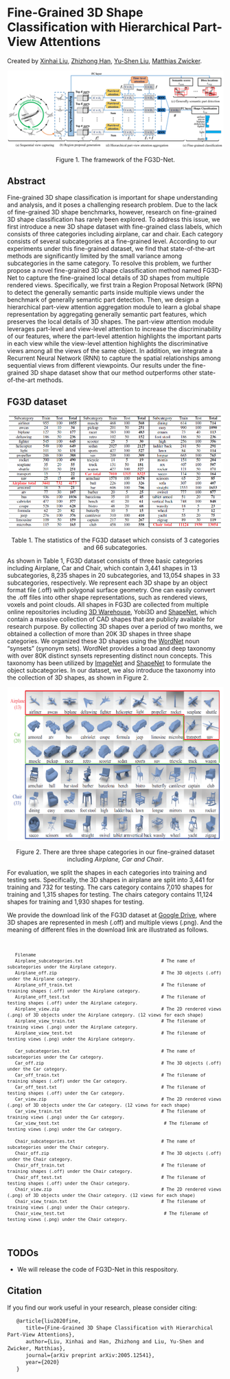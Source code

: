 # Fine-Grained 3D Shape Classification with Hierarchical Part-View Attentions
Created by <a href="https://scholar.google.com/citations?user=vg2IvzsAAAAJ&hl=en" target="_blank">Xinhai Liu</a>, <a href="https://scholar.google.com/citations?user=RGNWczEAAAAJ&hl=en" target="_blank">Zhizhong Han</a>, <a href="http://cgcad.thss.tsinghua.edu.cn/liuyushen/" target="_blank">Yu-Shen Liu</a>, <a href="https://scholar.google.com/citations?user=KW0FmzgAAAAJ&hl=en" target="_blank">Matthias Zwicker</a>.

![framework](./pictures/framework.png)
<p align="center"> Figure 1. The framework of the FG3D-Net. </p>

## Abstract
Fine-grained 3D shape classification is important for shape understanding and analysis, and it poses a challenging research problem. Due to the lack of fine-grained 3D shape benchmarks, however, research on fine-grained 3D shape classification has rarely been explored. To address this issue, we first introduce a new 3D shape dataset with fine-grained class labels, which consists of three categories including airplane, car and chair. Each category consists of several subcategories at a fine-grained level. According to our experiments under this fine-grained dataset, we find that state-of-the-art methods are significantly limited by the small variance among subcategories in the same category. To resolve this problem, we further propose a novel fine-grained 3D shape classification method named FG3D-Net to capture the fine-grained local details of 3D shapes from multiple rendered views. Specifically, we first train a Region Proposal Network (RPN) to detect the generally semantic parts inside multiple views under the benchmark of generally semantic part detection. Then, we design a hierarchical part-view attention aggregation module to learn a global shape representation by aggregating generally semantic part features, which preserves the local details of 3D shapes. The part-view attention module leverages part-level and view-level attention to increase the discriminability of our features, where the part-level attention highlights the important parts in each view while the view-level attention highlights the discriminative views among all the views of the same object. In addition, we integrate a Recurrent Neural Network (RNN) to capture the spatial relationships among sequential views from different viewpoints. Our results under the fine-grained 3D shape dataset show that our method outperforms other state-of-the-art methods.


## FG3D dataset
![statistic](./pictures/statistic.png)
<p align="center"> Table 1. The statistics of the FG3D dataset which consists of 3 categories and 66 subcategories. </p>

As shown in Table 1, FG3D dataset consists of three basic categories including Airplane, Car and Chair, which contain 3,441 shapes in 13 subcategories, 8,235 shapes in 20 subcategories, and 13,054 shapes in 33 subcategories, respectively. We represent each 3D shape by an object format file (.off) with polygonal surface geometry. One can easily convert the .off files into other shape representations, such as rendered views, voxels and point clouds. All shapes in FG3D are collected from multiple online repositories including <a href="https://3dwarehouse.sketchup.com/" target="_blank">3D Warehouse</a>, Yobi3D and <a href="https://www.shapenet.org/" target="_blank">ShapeNet</a>, which contain a massive collection of CAD shapes that are publicly available for research purpose. By collecting 3D shapes over a period of two months, we obtained a collection of more than 20K 3D shapes in three shape categories. We organized these 3D shapes using the <a href="https://wordnet.princeton.edu/" target="_blank">WordNet</a> noun “synsets” (synonym sets). WordNet provides a broad and deep taxonomy with over 80K distinct synsets representing distinct noun concepts. This taxonomy has been utilized by <a href="http://www.image-net.org/" target="_blank">ImageNet</a> and <a href="https://www.shapenet.org/" target="_blank">ShapeNet</a> to formulate the object subcategories. In our dataset, we also introduce the taxonomy into the collection of 3D shapes, as shown in Figure 2.

![dataset](./pictures/dataset.png)
<p align="center"> Figure 2. There are three shape categories in our fine-grained dataset including <em>Airplane, Car and Chair</em>. </p>

For evaluation, we split the shapes in each categories into training and testing sets. Specifically, the 3D shapes in airplane are split into 3,441 for training and 732 for testing. The cars category contains 7,010 shapes for training and 1,315 shapes for testing. The chairs category contains 11,124 shapes for training and 1,930 shapes for testing.

We provide the download link of the FG3D dataset at  <a href="https://drive.google.com/drive/folders/1zLDdE8mMIxVKh3usnUhqtWm-o9TbIMdV?usp=sharing" target="_blank">Google Drive</a>, where 3D shapes are represented in mesh (.off) and multiple views (.png). And the meaning of different files in the download link are illustrated as follows.
<code>
       
       Filename                                               
       Airplane_subcategories.txt                              # The name of subcategories under the Airplane category.
       Airplane_off.zip                                        # The 3D objects (.off) under the Airplane category.
       Airplane_off_train.txt                                  # The filename of training shapes (.off) under the Airplane category.
       Airplane_off_test.txt                                   # The filename of testing shapes (.off) under the Airplane category.
       Airplane_view.zip                                       # The 2D rendered views (.png) of 3D objects under the Airplane category. (12 views for each shape)
       Airplane_view_train.txt                                 # The filename of training views (.png) under the Airplane category.
       Airplane_view_test.txt                                  # The filename of testing views (.png) under the Airplane category.
       
       Car_subcategories.txt                                   # The name of subcategories under the Car category.
       Car_off.zip                                             # The 3D objects (.off) under the Car category.
       Car_off_train.txt                                       # The filename of training shapes (.off) under the Car category.       
       Car_off_test.txt                                        # The filename of testing shapes (.off) under the Car category.
       Car_view.zip                                            # The 2D rendered views (.png) of 3D objects under the Car category. (12 views for each shape)
       Car_view_train.txt                                      # The filename of training views (.png) under the Car category.
       Car_view_test.txt                                        # The filename of testing views (.png) under the Car category.
       
       Chair_subcategories.txt                                 # The name of subcategories under the Chair category.
       Chair_off.zip                                           # The 3D objects (.off) under the Chair category.
       Chair_off_train.txt                                     # The filename of training shapes (.off) under the Chair category.
       Chair_off_test.txt                                      # The filename of testing shapes (.off) under the Chair category.
       Chair_view.zip                                          # The 2D rendered views (.png) of 3D objects under the Chair category. (12 views for each shape)
       Chair_view_train.txt                                    # The filename of training views (.png) under the Chair category.
       Chair_view_test.txt                                      # The filename of testing views (.png) under the Chair category.
</code>


## TODOs
<ul>
 <li>We will release the code of FG3D-Net in this respository.</li>      
</ul>

## Citation
If you find our work useful in your research, please consider citing:

       @article{liu2020fine,
          title={Fine-Grained 3D Shape Classification with Hierarchical Part-View Attentions},
          author={Liu, Xinhai and Han, Zhizhong and Liu, Yu-Shen and Zwicker, Matthias},
          journal={arXiv preprint arXiv:2005.12541},
          year={2020}
       }
